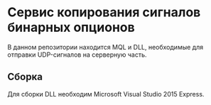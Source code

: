 # Сервис копирования сигналов бинарных опционов

В данном репозитории находится MQL и DLL, необходимые для отправки UDP-сигналов на серверную часть.

## Сборка

Для сборки DLL необходим Microsoft Visual Studio 2015 Express.
